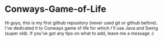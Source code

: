 # Conways-Game-of-Life
Hi guys, this is my first github repository (never used git or github before). I've dedicated it to Conways game of life for which I´ll use Java and Swing (super old). If you've got any tips on what to add, leave me a message :)
